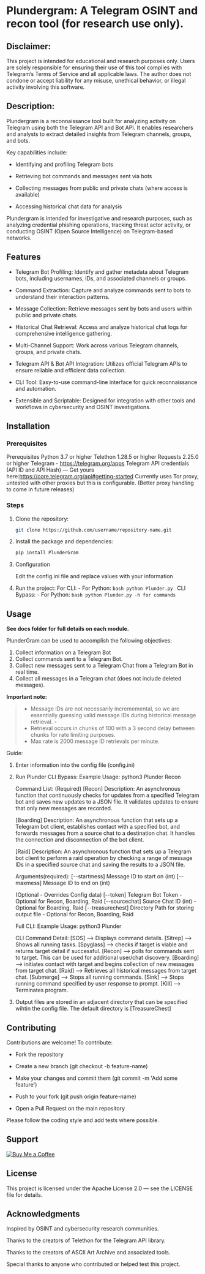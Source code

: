# Plundergram: A Telegram OSINT and recon tool (for research use only).

## Disclaimer:
This project is intended for educational and research purposes only.
Users are solely responsible for ensuring their use of this tool complies with Telegram’s Terms of Service and all applicable laws.
The author does not condone or accept liability for any misuse, unethical behavior, or illegal activity involving this software.

## Description:
Plundergram is a reconnaissance tool built for analyzing activity on Telegram using both the Telegram API and Bot API. It enables researchers and analysts to extract detailed insights from Telegram channels, groups, and bots.

Key capabilities include:

- Identifying and profiling Telegram bots

- Retrieving bot commands and messages sent via bots

- Collecting messages from public and private chats (where access is available)

- Accessing historical chat data for analysis

Plundergram is intended for investigative and research purposes, such as analyzing credential phishing operations, tracking threat actor activity, or conducting OSINT (Open Source Intelligence) on Telegram-based networks.

## Features

- Telegram Bot Profiling: Identify and gather metadata about Telegram bots, including usernames, IDs, and associated channels or groups.

- Command Extraction: Capture and analyze commands sent to bots to understand their interaction patterns.

- Message Collection: Retrieve messages sent by bots and users within public and private chats.

- Historical Chat Retrieval: Access and analyze historical chat logs for comprehensive intelligence gathering.

- Multi-Channel Support: Work across various Telegram channels, groups, and private chats.

- Telegram API & Bot API Integration: Utilizes official Telegram APIs to ensure reliable and efficient data collection.

- CLI Tool: Easy-to-use command-line interface for quick reconnaissance and automation.

- Extensible and Scriptable: Designed for integration with other tools and workflows in cybersecurity and OSINT investigations.

## Installation

### Prerequisites

Prerequisites
Python 3.7 or higher
Telethon 1.28.5 or higher
Requests 2.25.0 or higher
Telegram - https://telegram.org/apps
Telegram API credentials (API ID and API Hash) — Get yours here:https://core.telegram.org/api#getting-started
Currently uses Tor proxy, untested with other proxies but this is configurable. (Better proxy handling to come in future releases)


### Steps

1. Clone the repository:
    ```bash
    git clone https://github.com/username/repository-name.git
    ```

2. Install the package and dependencies:

    ```bash
    pip install PlunderGram
    ```

3. Configuration

    Edit the config.ini file and replace values with your information

4. Run the project:
    For CLI:
        - For Python:
            ```bash
            python Plunder.py
            ```
    CLI Bypass:
        - For Python:
            ```bash
            python Plunder.py -h for commands
            ```

## Usage

**See docs folder for full details on each module.**

PlunderGram can be used to accomplish the following objectives:

1. Collect information on a Telegram Bot
2. Collect commands sent to a Telegram Bot.
3. Collect new messages sent to a Telegram Chat from a Telegram Bot in real time.
4. Collect all messages in a Telegram chat (does not include deleted messages). 

**Important note:**
> - Message IDs are not necessarily incrememental, so we are essentially guessing valid message IDs during historical message retrieval. -
> - Retrieval occurs in chunks of 100 with a 3 second delay between chunks for rate limiting purposes. 
> - Max rate is 2000 message ID retrievals per minute.

Guide:

1. Enter information into the config file (config.ini)

2. Run Plunder
    CLI Bypass:
    Example Usage: python3 Plunder Recon
    
    Command List:
    (Required)
    [Recon]
    Description:
    An asynchronous function that continuously checks for updates from a specified Telegram bot 
    and saves new updates to a JSON file. It validates updates to ensure that only new messages are recorded.

    [Boarding]
    Description:
        An asynchronous function that sets up a Telegram bot client, establishes contact with a specified bot, 
        and forwards messages from a source chat to a destination chat. 
        It handles the connection and disconnection of the bot client.

    [Raid] 
    Description:
        An asynchronous function that sets up a Telegram bot client to perform a raid operation 
        by checking a range of message IDs in a specified source chat and saving the results to a JSON file.

    Arguments(required):
    [--startmess]
    Message ID to start on (int)
    [--maxmess]
    Message ID to end on (int)


    (Optional - Overrides Config data)
    [--token] 
        Telegram Bot Token - Optional for Recon, Boarding, Raid
    [--sourcechat]
        Source Chat ID (int) - Optional for Boarding, Raid
    [--treasurechest]
        Directory Path for storing output file - Optional for Recon, Boarding, Raid

    Full CLI:
    Example Usage: python3 Plunder

    CLI Command Detail:
    [SOS] --> Displays command details.
    [Sitrep] --> Shows all running tasks.
    [Spyglass] --> checks if target is viable and returns target detail if successful.
    [Recon] --> polls for commands sent to target. This can be used for additional user/chat discovery.
    [Boarding] --> initiates contact with target and begins collection of new messages from target chat.
    [Raid] --> Retrieves all historical messages from target chat.
    [Submerge] --> Stops all running commands.
    [Sink] --> Stops running command specified by user response to prompt.
    [Kill] --> Terminates program.

3. Output files are stored in an adjacent directory that can be specified wihtin the config file. The default directory is [TreasureChest]


## Contributing

Contributions are welcome! To contribute:

- Fork the repository

- Create a new branch (git checkout -b feature-name)

- Make your changes and commit them (git commit -m 'Add some feature')

- Push to your fork (git push origin feature-name)

- Open a Pull Request on the main repository

Please follow the coding style and add tests where possible.

## Support

[![Buy Me a Coffee](https://img.shields.io/badge/Buy%20Me%20a%20Coffee-support-yellow?logo=buymeacoffee&style=for-the-badge)](https://www.buymeacoffee.com/kpwnthr)


## License

This project is licensed under the Apache License 2.0 — see the LICENSE file for details.

## Acknowledgments

Inspired by OSINT and cybersecurity research communities.

Thanks to the creators of Telethon for the Telegram API library.

Thanks to the creators of ASCII Art Archive and associated tools.

Special thanks to anyone who contributed or helped test this project.
